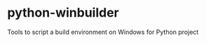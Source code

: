 python-winbuilder
=================

Tools to script a build environment on Windows for Python project
